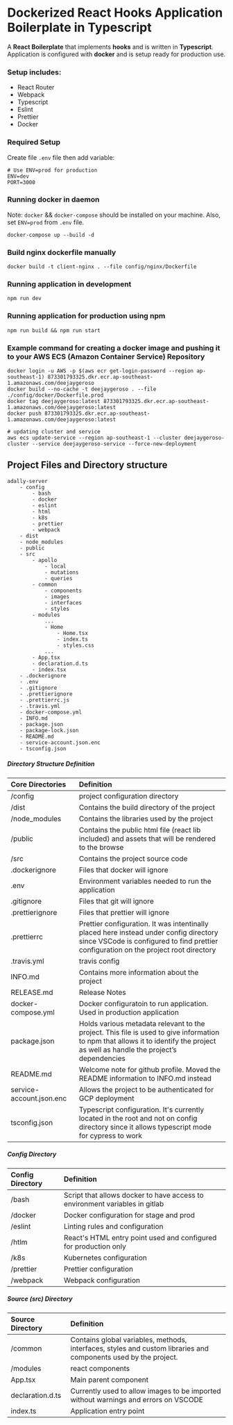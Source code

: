 # Dockerized React Hooks Application Boilerplate in Typescript

A **React Boilerplate** that implements **hooks** and is written in **Typescript**.
Application is configured with **docker** and is setup ready for production use.

### Setup includes:

- React Router
- Webpack
- Typescript
- Eslint
- Prettier
- Docker

### Required Setup

Create file `.env` file then add variable:

```
# Use ENV=prod for production
ENV=dev
PORT=3000
```

### Running docker in daemon

Note: `docker` && `docker-compose` should be installed on your machine.
Also, set `ENV=prod` from `.env` file.

```
docker-compose up --build -d
```

### Build nginx dockerfile manually

```
docker build -t client-nginx . --file config/nginx/Dockerfile
```

### Running application in development

```
npm run dev
```

### Running application for production using npm

```
npm run build && npm run start
```

### Example command for creating a docker image and pushing it to your AWS ECS (Amazon Container Service) Repository

```
docker login -u AWS -p $(aws ecr get-login-password --region ap-southeast-1) 873301793325.dkr.ecr.ap-southeast-1.amazonaws.com/deejaygeroso
docker build --no-cache -t deejaygeroso . --file ./config/docker/Dockerfile.prod
docker tag deejaygeroso:latest 873301793325.dkr.ecr.ap-southeast-1.amazonaws.com/deejaygeroso:latest
docker push 873301793325.dkr.ecr.ap-southeast-1.amazonaws.com/deejaygeroso:latest

# updating cluster and service
aws ecs update-service --region ap-southeast-1 --cluster deejaygeroso-cluster --service deejaygeroso-service --force-new-deployment
```

## Project Files and Directory structure
```
adally-server
    - config
        - bash
        - docker
        - eslint
        - html
        - k8s
        - prettier
        - webpack
    - dist
    - node_modules
    - public
    - src
        - apollo
            - local
            - mutations
            - queries
        - common
            - components
            - images
            - interfaces
            - styles
        - modules
            ...
            - Home
                - Home.tsx
                - index.ts
                - styles.css
            ...
        - App.tsx
        - declaration.d.ts
        - index.tsx
    - .dockerignore
    - .env
    - .gitignore
    - .prettierignore
    - .prettierrc.js
    - .travis.yml
    - docker-compose.yml
    - INFO.md
    - package.json
    - package-lock.json
    - README.md
    - service-account.json.enc
    - tsconfig.json
```

##### Directory Structure Definition
  
| Core Directories | Definition  |
| :--------------- | :---------- |
| /config          | project configuration directory |
| /dist            | Contains the build directory of the project |
| /node_modules    | Contains the libraries used by the project |
| /public          | Contains the public html file (react lib included) and assets that will be rendered to the browse |
| /src             | Contains the project source code |
| .dockerignore    | Files that docker will ignore |
| .env             | Environment variables needed to run the application |
| .gitignore       | Files that git will ignore |
| .prettierignore  | Files that prettier will ignore |
| .prettierrc      | Prettier configuration. It was intentinally placed here instead under config directory since VSCode is configured to find prettier configuration on the project root directory | 
| .travis.yml      | travis config |
| INFO.md          | Contains more information about the project |
| RELEASE.md       | Release Notes |
| docker-compose.yml | Docker configuratoin to run application. Used in production application |
| package.json     | Holds various metadata relevant to the project. This file is used to give information to npm that allows it to identify the project as well as handle the project’s dependencies |
| README.md        | Welcome note for github profile. Moved the README information to INFO.md instead  |
| service-account.json.enc | Allows the project to be authenticated for GCP deployment  |
| tsconfig.json    | Typescript configuration. It's currently located in the root and not on config directory since it allows typescript mode for cypress to work |

##### Config Directory
| Config Directory | Definition   |
| :--------------- | :----------  |
| /bash            | Script that allows docker to have access to environment variables in gitlab |
| /docker          | Docker configuration for stage and prod |
| /eslint          | Linting rules and configuration |
| /htlm            | React's HTML entry point used and configured for production only |
| /k8s             | Kubernetes configuration |
| /prettier        | Prettier configuration |
| /webpack         | Webpack configuration |

##### Source (src) Directory

| Source Directory | Definition  |
| :--------------- | :---------- |
| /common          | Contains global variables, methods, interfaces, styles and custom libraries and components used by the project. |
| /modules         | react components |
| App.tsx          | Main parent component |
| declaration.d.ts | Currently used to allow images to be imported without warnings and errors on VSCODE |
| index.ts         | Application entry point |

